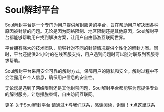 # Soul解封平台

Soul解封平台是一个专门为用户提供解封服务的平台，旨在帮助用户解决因各种原因被封禁的问题。无论是因为网络限制、地区限制还是其他原因，Soul解封平台都能够帮助用户找到解决方案，让用户自由畅游互联网世界。

平台拥有强大的技术团队，能够针对不同的封禁情况提供个性化的解封方案。同时，平台还提供24小时的在线客服支持，用户遇到问题时可以随时联系到客服寻求帮助。

Soul解封平台采用安全可靠的解封方式，保障用户的隐私和安全。解封过程中不会泄露用户个人信息，确保用户信息的安全性。

无论您是遇到了网络限制还是其他封禁问题，Soul解封平台都能够为您提供专业的解封服务，让您摆脱束缚，自由访问互联网。

更多 关于Soul解封平台 请通过✈与我们联系，感谢阅读，谢谢！[✈点这里联系](https://sms.k02.cc)